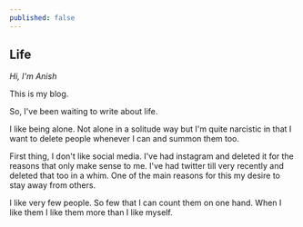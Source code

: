 ```yaml
---
published: false
---
```

## Life

_Hi, I'm Anish_

This is my blog.

So, I've been waiting to write about life. 

I like being alone. Not alone in a solitude way but I'm quite narcistic in that I want to delete people whenever I can and summon them too. 

First thing, I don't like social media. I've had instagram and deleted it for the reasons that only make sense to me. I've had twitter till very recently and deleted that too in a whim. 
One of the main reasons for this my desire to stay away from others. 

I like very few people. So few that I can count them on one hand. When I like them I like them more than I like myself.

